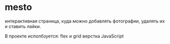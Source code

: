 # mesto

интерактивная страница, куда можно добавлять фотографии, удалять их и ставить лайки.

В проекте исполбзуется:
flex и grid верстка
JavaScript


